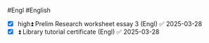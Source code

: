 #Engl #English
- [x] high⏫ Prelim Research worksheet essay 3 (Engl) ✅ 2025-03-28
- [x] ⏫  Library tutorial certificate (Engl) ✅ 2025-03-28